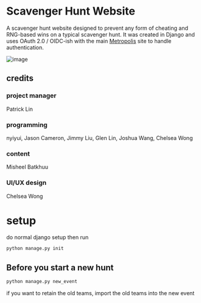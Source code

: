 # Scavenger Hunt Website

A scavenger hunt website designed to prevent any form of cheating and RNG-based wins on a typical scavenger hunt. It was created in Django and uses OAuth 2.0 / OIDC-ish with the main [Metropolis](https://maclyonsden.com) site to handle authentication.

![image](https://github.com/wlmac/scavenger/assets/45807097/194b5ad8-d2f9-49a9-951f-5dd6d3ab51c3)

 
## credits
### project manager
Patrick Lin
### programming
nyiyui, Jason Cameron, Jimmy Liu, Glen Lin, Joshua Wang, Chelsea Wong
### content
Misheel Batkhuu
### UI/UX design 
Chelsea Wong

# setup

do normal django setup
then run 
```bash
python manage.py init
```

## Before you start a new hunt
```bash
python manage.py new_event
```
if you want to retain the old teams, import the old teams into the new event


